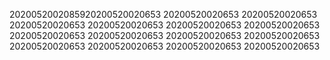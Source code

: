 2020052002085920200520020653
20200520020653
20200520020653
20200520020653
20200520020653
20200520020653
20200520020653
20200520020653
20200520020653
20200520020653
20200520020653
20200520020653
20200520020653
20200520020653
20200520020653
